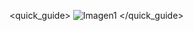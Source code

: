 <quick_guide>
![Imagen1](http://static.energysistem.com/images/manuals/39758/53982ecdbf7df.jpg)
</quick_guide>

